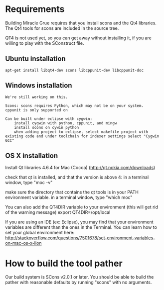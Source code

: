 # Requirements

Building Miracle Grue requires that you install scons and the Qt4 libraries. 
The Qt4 tools for scons are included in the source tree.

QT4 is not used yet, so you can get away without installing it, if you are
willing to play with the SConstruct file. 

## Ubuntu installation

    apt-get install libqt4-dev scons libcppunit-dev libcppunit-doc
    
## Windows installation

    We're still working on this. 
    
    Scons: scons requires Python, which may not be on your system.
    cppunit is only supported on 
		  
	Can be built under eclipse with cygwin:
		install cygwin with python, cppunit, and mingw
		install scons on cywin python
		when adding project to eclipse, select makefile project with existing code and under toolchain for indexer settings select "Cygwin GCC"
		  
## OS X installation

Install Qt libraries 4.6.4 for Mac (Cocoa) (http://qt.nokia.com/downloads)

check that qt is installed, and that the version is above 4: 
in a terminal window, type "moc -v"

make sure the directory that contains the qt tools is in your PATH environment variable.
in a terminal window, type "which moc"

You can also add the QT4DIR variable to your environment (this will get rid of the warning message)
export QT4DIR=/opt/local

If you are using an IDE (ex: Eclipse), you may find that your environment variables are different than the ones in the Terminal.
You can learn how to set your global environment here: http://stackoverflow.com/questions/7501678/set-environment-variables-on-mac-os-x-lion



# How to build the tool pather

Our build system is SCons v2.0.1 or later. You should be able to build the pather with reasonable defaults by running "scons" with no arguments.
